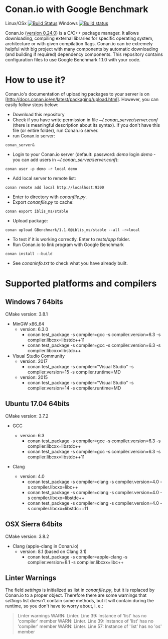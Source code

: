 # Conan.io with Google Benchmark

Linux/OSx
[![Build Status](https://travis-ci.org/iblis-ms/conan_gbenchmark.svg?branch=master)](https://travis-ci.org/iblis-ms/conan_gbenchmark)
Windows
[![Build status](https://ci.appveyor.com/api/projects/status/mdcs9fi2rj4qdoxs/branch/master?svg=true)](https://ci.appveyor.com/project/iblis-ms/conan-gbenchmark/branch/master)


Conan.io ([version 0.24.0](https://www.conan.io/downloads)) is a C/C++ package manager. It allows downloading, compiling external libraries for specific operating system, architecture or with given compilation flags. Conan.io can be extremely helpful with big project with many components by automatic downloading (and building if required) dependency components.
This repository contains configuration files to use Google Benchmark 1.1.0 with your code. 

# How to use it?

Conan.io's documentation of uploading packages to your server is on [http://docs.conan.io/en/latest/packaging/upload.html].
However, you can easily follow steps below:
* Download this repository
* Check if you have write permission in file *~/.conan_server/server.conf* (there is meaningful description about its syntax). If you don't have this file (or entire folder), run Conan.io server.
* run Conan.io server: 
```
conan_server&
```
* Login to your Conan.io server (default: password: *demo* login *demo* - you can add users in *~/.conan_server/server.conf*):
```
conan user -p demo -r local demo
```
* Add local server to remote list:
```
conan remote add local http://localhost:9300
```
* Enter to directory with *conanfile.py*.
* Export *conanfile.py* to cache:
```
conan export iblis_ms/stable
```
* Upload package:
```
conan upload GBenchmark/1.1.0@iblis_ms/stable --all -r=local
```
* To test if it is working correctly. Enter to *tests/app* folder.
* Run Conan.io to link program with Google Benchmark
```
conan install --build
```
* See *conaninfo.txt* to check what you have already built.

# Supported platforms and compilers

## Windows 7 64bits

CMake version: 3.8.1

* MinGW x86_64
  * version: 6.3.0
    - conan test_package -s compiler=gcc -s compiler.version=6.3 -s compiler.libcxx=libstdc++11
    - conan test_package -s compiler=gcc -s compiler.version=6.3 -s compiler.libcxx=libstdc++
* Visual Studio Community 
  * version: 2017
    - conan test_package -s compiler="Visual Studio" -s compiler.version=15 -s compiler.runtime=MD
  * version: 2015
    - conan test_package -s compiler="Visual Studio" -s compiler.version=14 -s compiler.runtime=MD

## Ubuntu 17.04 64bits

CMake version: 3.7.2

* GCC
  * version: 6.3
    - conan test_package -s compiler=gcc -s compiler.version=6.3 -s compiler.libcxx=libstdc++
    - conan test_package -s compiler=gcc -s compiler.version=6.3 -s compiler.libcxx=libstdc++11

* Clang
  * version: 4.0
    - conan test_package -s compiler=clang -s compiler.version=4.0 -s compiler.libcxx=libc++
    - conan test_package -s compiler=clang -s compiler.version=4.0 -s compiler.libcxx=libstdc++
    - conan test_package -s compiler=clang -s compiler.version=4.0 -s compiler.libcxx=libstdc++11

## OSX Sierra 64bits

CMake version: 3.8.2

* Clang (apple-clang in Conan.io)
  * version: 8.1 (based on Clang 3.1)
    - conan test_package -s compiler=apple-clang -s compiler.version=8.1 -s compiler.libcxx=libc++

## Linter Warnings

The field *settings* is initialized as list in *conanfile.py*, but it is replaced by Conan.io to a proper object. Therefore there are some warnings that *settings* list doesn't contain some methods, but it will contain during the runtime, so you don't have to worry about, i. e.:

> Linter warnings
>    WARN: Linter. Line 39: Instance of 'list' has no 'compiler' member
>    WARN: Linter. Line 39: Instance of 'list' has no 'compiler' member
>    WARN: Linter. Line 57: Instance of 'list' has no 'os' member
